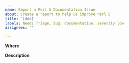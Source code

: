 ```yaml
---
name: Report a Perl 5 Documentation Issue
about: Create a report to help us improve Perl 5
title: '[doc] '
labels: Needs Triage, bug, documentation, severity low
assignees: ''

---
```


**Where**
<!-- What module, script or perldoc URL needs to be fixed? -->

**Description**
<!--  Please describe the documentation issue here. -->
